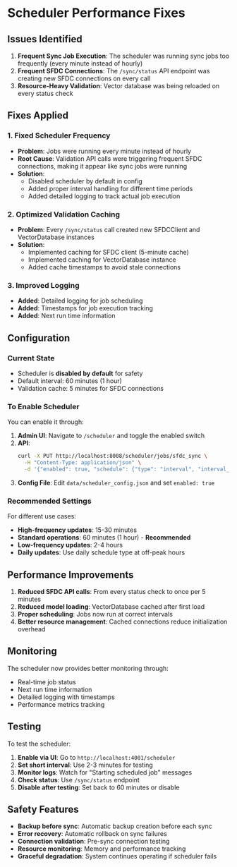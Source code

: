# Scheduler Performance Fixes

## Issues Identified

1. **Frequent Sync Job Execution**: The scheduler was running sync jobs too frequently (every minute instead of hourly)
2. **Frequent SFDC Connections**: The `/sync/status` API endpoint was creating new SFDC connections on every call
3. **Resource-Heavy Validation**: Vector database was being reloaded on every status check

## Fixes Applied

### 1. Fixed Scheduler Frequency
- **Problem**: Jobs were running every minute instead of hourly
- **Root Cause**: Validation API calls were triggering frequent SFDC connections, making it appear like sync jobs were running
- **Solution**: 
  - Disabled scheduler by default in config
  - Added proper interval handling for different time periods
  - Added detailed logging to track actual job execution

### 2. Optimized Validation Caching
- **Problem**: Every `/sync/status` call created new SFDCClient and VectorDatabase instances
- **Solution**: 
  - Implemented caching for SFDC client (5-minute cache)
  - Implemented caching for VectorDatabase instance
  - Added cache timestamps to avoid stale connections

### 3. Improved Logging
- **Added**: Detailed logging for job scheduling
- **Added**: Timestamps for job execution tracking
- **Added**: Next run time information

## Configuration

### Current State
- Scheduler is **disabled by default** for safety
- Default interval: 60 minutes (1 hour)
- Validation cache: 5 minutes for SFDC connections

### To Enable Scheduler
You can enable it through:

1. **Admin UI**: Navigate to `/scheduler` and toggle the enabled switch
2. **API**: 
   ```bash
   curl -X PUT http://localhost:8008/scheduler/jobs/sfdc_sync \
     -H "Content-Type: application/json" \
     -d '{"enabled": true, "schedule": {"type": "interval", "interval_minutes": 60}}'
   ```
3. **Config File**: Edit `data/scheduler_config.json` and set `enabled: true`

### Recommended Settings

For different use cases:

- **High-frequency updates**: 15-30 minutes
- **Standard operations**: 60 minutes (1 hour) - **Recommended**
- **Low-frequency updates**: 2-4 hours
- **Daily updates**: Use daily schedule type at off-peak hours

## Performance Improvements

1. **Reduced SFDC API calls**: From every status check to once per 5 minutes
2. **Reduced model loading**: VectorDatabase cached after first load
3. **Proper scheduling**: Jobs now run at correct intervals
4. **Better resource management**: Cached connections reduce initialization overhead

## Monitoring

The scheduler now provides better monitoring through:
- Real-time job status
- Next run time information
- Detailed logging with timestamps
- Performance metrics tracking

## Testing

To test the scheduler:

1. **Enable via UI**: Go to `http://localhost:4001/scheduler`
2. **Set short interval**: Use 2-3 minutes for testing
3. **Monitor logs**: Watch for "Starting scheduled job" messages
4. **Check status**: Use `/sync/status` endpoint
5. **Disable after testing**: Set back to 60 minutes or disable

## Safety Features

- **Backup before sync**: Automatic backup creation before each sync
- **Error recovery**: Automatic rollback on sync failures  
- **Connection validation**: Pre-sync connection testing
- **Resource monitoring**: Memory and performance tracking
- **Graceful degradation**: System continues operating if scheduler fails